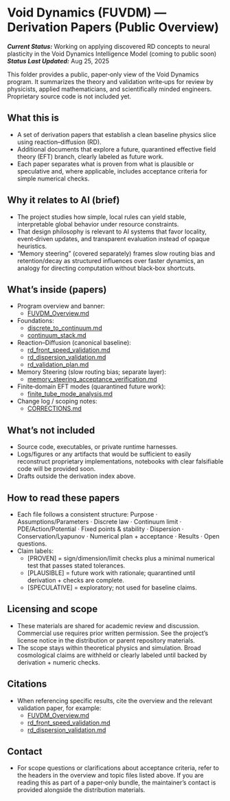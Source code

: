 # Void Dynamics (FUVDM) — Derivation Papers (Public Overview)
***Current Status:*** Working on applying discovered RD concepts to neural plasticity in the Void Dynamics Intelligence Model (coming to public soon) <br>
***Status Last Updated:*** Aug 25, 2025

This folder provides a public, paper‑only view of the Void Dynamics program. It summarizes the theory and validation write‑ups for review by physicists, applied mathematicians, and scientifically minded engineers. Proprietary source code is not included yet.

## What this is
- A set of derivation papers that establish a clean baseline physics slice using reaction–diffusion (RD).
- Additional documents that explore a future, quarantined effective field theory (EFT) branch, clearly labeled as future work.
- Each paper separates what is proven from what is plausible or speculative and, where applicable, includes acceptance criteria for simple numerical checks.

## Why it relates to AI (brief)
- The project studies how simple, local rules can yield stable, interpretable global behavior under resource constraints.
- That design philosophy is relevant to AI systems that favor locality, event‑driven updates, and transparent evaluation instead of opaque heuristics.
- “Memory steering” (covered separately) frames slow routing bias and retention/decay as structured influences over faster dynamics, an analogy for directing computation without black‑box shortcuts.

## What’s inside (papers)
- Program overview and banner:
  - [FUVDM_Overview.md](FUVDM_Overview.md)
- Foundations:
  - [discrete_to_continuum.md](derivation/foundations/discrete_to_continuum.md)
  - [continuum_stack.md](derivation/foundations/continuum_stack.md)
- Reaction–Diffusion (canonical baseline):
  - [rd_front_speed_validation.md](derivation/reaction_diffusion/rd_front_speed_validation.md)
  - [rd_dispersion_validation.md](derivation/reaction_diffusion/rd_dispersion_validation.md)
  - [rd_validation_plan.md](derivation/reaction_diffusion/rd_validation_plan.md)
- Memory Steering (slow routing bias; separate layer):
  - [memory_steering_acceptance_verification.md](derivation/memory_steering/memory_steering_acceptance_verification.md)
- Finite‑domain EFT modes (quarantined future work):
  - [finite_tube_mode_analysis.md](derivation/tachyon_condensation/finite_tube_mode_analysis.md)
- Change log / scoping notes:
  - [CORRECTIONS.md](CORRECTIONS.md)

## What’s not included
- Source code, executables, or private runtime harnesses.
- Logs/figures or any artifacts that would be sufficient to easily reconstruct proprietary implementations, notebooks with clear falsifiable code will be provided soon.
- Drafts outside the derivation index above.

## How to read these papers
- Each file follows a consistent structure: Purpose · Assumptions/Parameters · Discrete law · Continuum limit · PDE/Action/Potential · Fixed points & stability · Dispersion · Conservation/Lyapunov · Numerical plan + acceptance · Results · Open questions.
- Claim labels:
  - [PROVEN] = sign/dimension/limit checks plus a minimal numerical test that passes stated tolerances.
  - [PLAUSIBLE] = future work with rationale; quarantined until derivation + checks are complete.
  - [SPECULATIVE] = exploratory; not used for baseline claims.

## Licensing and scope
- These materials are shared for academic review and discussion. Commercial use requires prior written permission. See the project’s license notice in the distribution or parent repository materials.
- The scope stays within theoretical physics and simulation. Broad cosmological claims are withheld or clearly labeled until backed by derivation + numeric checks.

## Citations
- When referencing specific results, cite the overview and the relevant validation paper, for example:
  - [FUVDM_Overview.md](FUVDM_Overview.md)
  - [rd_front_speed_validation.md](derivation/reaction_diffusion/rd_front_speed_validation.md)
  - [rd_dispersion_validation.md](derivation/reaction_diffusion/rd_dispersion_validation.md)

## Contact
- For scope questions or clarifications about acceptance criteria, refer to the headers in the overview and topic files listed above. If you are reading this as part of a paper‑only bundle, the maintainer’s contact is provided alongside the distribution materials.
